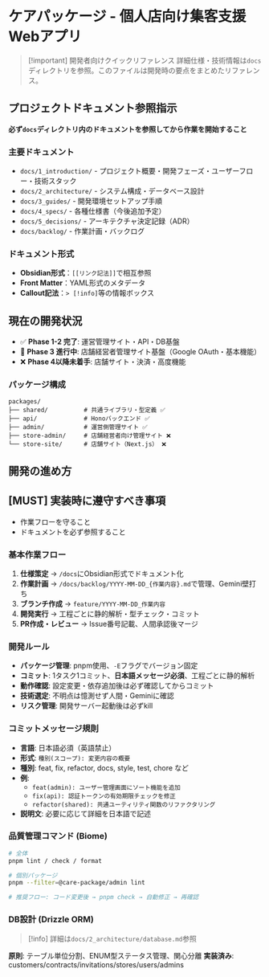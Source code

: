 # ケアパッケージ - 個人店向け集客支援Webアプリ

> [!important] 開発者向けクイックリファレンス
> 詳細仕様・技術情報は`docs`ディレクトリを参照。このファイルは開発時の要点をまとめたリファレンス。

## プロジェクトドキュメント参照指示
**必ず`docs`ディレクトリ内のドキュメントを参照してから作業を開始すること**

### 主要ドキュメント
- `docs/1_introduction/` - プロジェクト概要・開発フェーズ・ユーザーフロー・技術スタック
- `docs/2_architecture/` - システム構成・データベース設計  
- `docs/3_guides/` - 開発環境セットアップ手順
- `docs/4_specs/` - 各種仕様書（今後追加予定）
- `docs/5_decisions/` - アーキテクチャ決定記録（ADR）
- `docs/backlog/` - 作業計画・バックログ

### ドキュメント形式
- **Obsidian形式**：`[[リンク記法]]`で相互参照
- **Front Matter**：YAML形式のメタデータ
- **Callout記法**：`> [!info]`等の情報ボックス

## 現在の開発状況
- ✅ **Phase 1-2 完了**: 運営管理サイト・API・DB基盤
- 🚧 **Phase 3 進行中**: 店舗経営者管理サイト基盤（Google OAuth・基本機能）
- ❌ **Phase 4以降未着手**: 店舗サイト・決済・高度機能

### パッケージ構成
```
packages/
├── shared/          # 共通ライブラリ・型定義 ✅
├── api/             # Honoバックエンド ✅
├── admin/           # 運営側管理サイト ✅
├── store-admin/     # 店舗経営者向け管理サイト ❌
└── store-site/      # 店舗サイト（Next.js） ❌
```

## 開発の進め方

## [MUST] 実装時に遵守すべき事項
- 作業フローを守ること
- ドキュメントを必ず参照すること

### 基本作業フロー
1. **仕様策定** → `/docs`にObsidian形式でドキュメント化
2. **作業計画** → `/docs/backlog/YYYY-MM-DD_{作業内容}.md`で管理、Gemini壁打ち
3. **ブランチ作成** → `feature/YYYY-MM-DD_作業内容`
4. **開発実行** → 工程ごとに静的解析・型チェック・コミット
5. **PR作成・レビュー** → Issue番号記載、人間承認後マージ

### 開発ルール
- **パッケージ管理**: pnpm使用、`-E`フラグでバージョン固定
- **コミット**: 1タスク1コミット、**日本語メッセージ必須**、工程ごとに静的解析
- **動作確認**: 設定変更・依存追加後は必ず確認してからコミット
- **技術選定**: 不明点は憶測せず人間・Geminiに確認
- **リスク管理**: 開発サーバー起動後は必ずkill

### コミットメッセージ規則
- **言語**: 日本語必須（英語禁止）
- **形式**: `種別(スコープ): 変更内容の概要`
- **種別**: feat, fix, refactor, docs, style, test, chore など
- **例**: 
  - `feat(admin): ユーザー管理画面にソート機能を追加`
  - `fix(api): 認証トークンの有効期限チェックを修正`
  - `refactor(shared): 共通ユーティリティ関数のリファクタリング`
- **説明文**: 必要に応じて詳細を日本語で記述

### 品質管理コマンド (Biome)
```bash
# 全体
pnpm lint / check / format

# 個別パッケージ
pnpm --filter=@care-package/admin lint

# 推奨フロー: コード変更後 → pnpm check → 自動修正 → 再確認
```

### DB設計 (Drizzle ORM)
> [!info] 詳細は`docs/2_architecture/database.md`参照

**原則**: テーブル単位分割、ENUM型ステータス管理、関心分離
**実装済み**: customers/contracts/invitations/stores/users/admins

